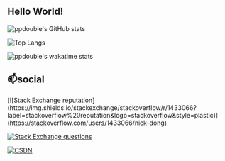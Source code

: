 ## Hello World!
<p>

![ppdouble's GitHub stats](https://github-readme-stats.vercel.app/api?username=ppdouble&show_icons=true&count_private=true&theme=default&hide_title=true&include_all_commits=true)

![Top Langs](https://github-readme-stats.vercel.app/api/top-langs/?username=ppdouble&layout=compact&hide=javascript,html&langs_count=8)
</p>

![ppdouble's wakatime stats](https://github-readme-stats.vercel.app/api/wakatime?username=ppdouble&custom_title=ppdouble's%20weekly%20status)

## 📫social
<p>
[![Stack Exchange reputation](https://img.shields.io/stackexchange/stackoverflow/r/1433066?label=stackoverflow%20reputation&logo=stackoverflow&style=plastic)](https://stackoverflow.com/users/1433066/nick-dong)

[![Stack Exchange questions](https://img.shields.io/stackexchange/stackoverflow/t/badges?label=stackoverflow%20badges&logo=stackoverflow&style=plastic)](https://stackoverflow.com/users/1433066/nick-dong?tab=badges) 

[![CSDN](https://img.shields.io/badge/csdn-%20-gray)](https://blog.csdn.net/ppdouble)
</p>
